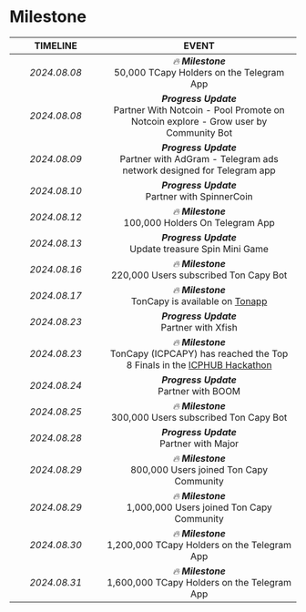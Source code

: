 # Milestone



<table><thead><tr><th width="146" align="center">TIMELINE</th><th align="center">EVENT</th></tr></thead><tbody><tr><td align="center"><em>2024.08.08</em></td><td align="center"><em>🔥 <strong>Milestone</strong></em><br>50,000 TCapy Holders on the Telegram App</td></tr><tr><td align="center"><em>2024.08.08</em></td><td align="center"><em><strong>Progress Update</strong></em><br>Partner With Notcoin - Pool Promote on Notcoin explore - Grow user by Community Bot</td></tr><tr><td align="center"><em>2024.08.09</em></td><td align="center"><em><strong>Progress Update</strong></em><br>Partner with AdGram - Telegram ads network designed for Telegram app</td></tr><tr><td align="center"><em>2024.08.10</em></td><td align="center"><em><strong>Progress Update</strong></em><br>Partner with SpinnerCoin</td></tr><tr><td align="center"><em>2024.08.12</em></td><td align="center"><em>🔥 <strong>Milestone</strong></em><br>100,000 Holders On Telegram App</td></tr><tr><td align="center"><em>2024.08.13</em></td><td align="center"><em><strong>Progress Update</strong></em><br>Update treasure Spin Mini Game</td></tr><tr><td align="center"><em>2024.08.16</em></td><td align="center"><em>🔥 <strong>Milestone</strong></em><br>220,000 Users subscribed Ton Capy Bot</td></tr><tr><td align="center"><em>2024.08.17</em></td><td align="center"><em>🔥 <strong>Milestone</strong></em><br>TonCapy is available on <a href="https://ton.app/games/toncapy?id=2720">Tonapp</a></td></tr><tr><td align="center"><em>2024.08.23</em></td><td align="center"><em><strong>Progress Update</strong></em><br>Partner with Xfish</td></tr><tr><td align="center"><em>2024.08.23</em></td><td align="center"><em>🔥 <strong>Milestone</strong></em><br>TonCapy (ICPCAPY) has reached the Top 8 Finals in the <a href="https://t.me/w3xnetwork/2648">ICPHUB Hackathon</a></td></tr><tr><td align="center"><em>2024.08.24</em></td><td align="center"><em><strong>Progress Update</strong></em><br>Partner with BOOM</td></tr><tr><td align="center"><em>2024.08.25</em></td><td align="center"><em>🔥 <strong>Milestone</strong></em><br>300,000 Users subscribed Ton Capy Bot</td></tr><tr><td align="center"><em>2024.08.28</em></td><td align="center"><em><strong>Progress Update</strong></em><br>Partner with Major</td></tr><tr><td align="center"><em>2024.08.29</em></td><td align="center"><em>🔥 <strong>Milestone</strong></em><br>800,000 Users joined Ton Capy Community</td></tr><tr><td align="center"><em>2024.08.29</em></td><td align="center"><em>🔥 <strong>Milestone</strong></em><br>1,000,000 Users joined Ton Capy Community</td></tr><tr><td align="center"><em>2024.08.30</em></td><td align="center"><em>🔥 <strong>Milestone</strong></em><br>1,200,000 TCapy Holders on the Telegram App</td></tr><tr><td align="center"><em>2024.08.31</em></td><td align="center"><em>🔥 <strong>Milestone</strong></em><br>1,600,000 TCapy Holders on the Telegram App</td></tr></tbody></table>
